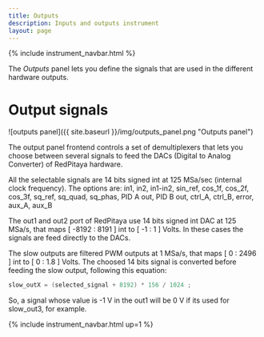 ```yaml
---
title: Outputs
description: Inputs and outputs instrument
layout: page
---
```


{% include instrument_navbar.html %}


The *Outputs* panel lets you define the signals that are used in
the different hardware outputs.

#  Output signals


![outputs panel]({{ site.baseurl }}/img/outputs_panel.png "Outputs panel")

The output panel frontend controls a set of demultiplexers that lets you choose between
several signals to feed the DACs (Digital to Analog Converter) of RedPitaya hardware.

All the selectable signals are 14 bits signed int at 125 MSa/sec (internal clock frequency). The options are:
in1, in2, in1-in2, sin_ref, cos_1f, cos_2f, cos_3f, sq_ref, sq_quad, sq_phas, PID A out,  PID B out, ctrl_A, ctrl_B, error, aux_A, aux_B

The out1 and out2 port of RedPitaya use 14 bits signed int DAC at 125 MSa/s, that maps [ -8192 : 8191 ] int to [ -1 : 1 ] Volts. In these cases the signals are
feed directly to the DACs.

The slow outputs are filtered PWM outputs at 1 MSa/s, that maps [ 0 : 2496 ] int to [ 0 : 1.8 ] Volts.
The choosed 14 bits signal is converted before feeding the slow output, following this equation:

```C
slow_outX = (selected_signal + 8192) * 156 / 1024 ;
```

So, a signal whose value is -1 V in the out1 will be 0 V if its used for slow_out3, for example.


{% include instrument_navbar.html up=1 %}
